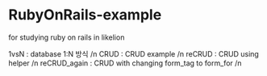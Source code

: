 # RubyOnRails-example
for studying ruby on rails in likelion

1vsN : database 1:N 방식 /n
CRUD : CRUD example /n
reCRUD : CRUD using helper /n
reCRUD_again : CRUD with changing form_tag to form_for /n
